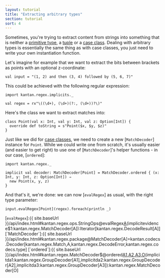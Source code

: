 ```yaml
---
layout: tutorial
title: "Extracting arbitrary types"
section: tutorial
sort: 4
---
```

Sometimes, you're trying to extract content from strings into something that is neither a
[primitive type](primitive_types.html), a [tuple](tuples.html) or a [case class](case_classes.html). Dealing with
arbitrary types is essentially the same thing as with case classes, you just need to write your own instantiation
function.

Let's imagine for example that we want to extract the bits between brackets as points with an optional z-coordinate:

```tut:silent
val input = "(1, 2) and then (3, 4) followed by (5, 6, 7)"
```

This could be achieved with the following regular expression: 

```tut:silent
import kantan.regex.implicits._

val regex = rx"\((\d+), (\d+)(?:, (\d+))?\)"
```

Here's the class we want to extract matches into:

```tut:silent
class Point(val x: Int, val y: Int, val z: Option[Int]) {
  override def toString = s"Point($x, $y, $z)"
}
```

Just like we did for [case classes](case_classes.html), we need to create a new [`MatchDecoder`] instance for `Point`.
While we could write one from scratch, it's usually easier (and easier to get right) to use one of [`MatchDecoder`]'s
helper functions - in our case, [`ordered`]:

```tut:silent
import kantan.regex._

implicit val decoder: MatchDecoder[Point] = MatchDecoder.ordered { (x: Int, y: Int, z: Option[Int]) ⇒
  new Point(x, y, z)
}
```

And that's it, we're done: we can now [`evalRegex`] as usual, with the right type parameter:

```tut
input.evalRegex[Point](regex).foreach(println _)
```

[`evalRegex`]:{{ site.baseUrl }}/api/index.html#kantan.regex.ops.StringOps@evalRegex[A](p:kantan.regex.Pattern)(implicitevidence$1:kantan.regex.MatchDecoder[A]):Iterator[kantan.regex.DecodeResult[A]]
[`MatchDecoder`]:{{ site.baseUrl }}/api/index.html#kantan.regex.package@MatchDecoder[A]=kantan.codecs.Decoder[kantan.regex.Match,A,kantan.regex.DecodeError,kantan.regex.codecs.type]
[`ordered`]:{{ site.baseUrl }}/api/index.html#kantan.regex.MatchDecoder$@ordered[A1,A2,A3,O](f:(A1,A2,A3)=>O)(implicitda1:kantan.regex.GroupDecoder[A1],implicitda2:kantan.regex.GroupDecoder[A2],implicitda3:kantan.regex.GroupDecoder[A3]):kantan.regex.MatchDecoder[O]